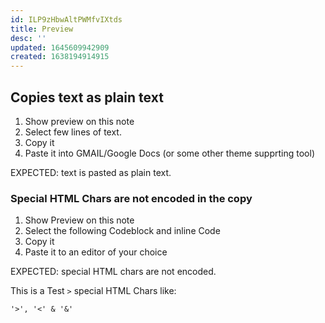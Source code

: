 ```yaml
---
id: ILP9zHbwAltPWMfvIXtds
title: Preview
desc: ''
updated: 1645609942909
created: 1638194914915
---
```


## Copies text as plain text
1. Show preview on this note
1. Select few lines of text.
1. Copy it
1. Paste it into GMAIL/Google Docs (or some other theme supprting tool)

EXPECTED: text is pasted as plain text.

### Special HTML Chars are not encoded in the copy

1. Show Preview on this note
1. Select the following Codeblock and inline Code
1. Copy it 
1. Paste it to an editor of your choice

EXPECTED: special HTML chars are not encoded.

This is a Test `>` special HTML Chars like: 
```
'>', '<' & '&'
```